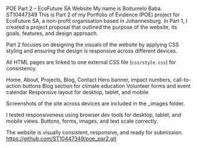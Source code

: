  POE Part 2 – EcoFuture SA Website
My name is Boitumelo Baba. ST10447349
This is Part 2 of my Portfolio of Evidence (POE) project for EcoFuture SA, a non-profit organisation based in Johannesburg. In Part 1, I created a project proposal that outlined the purpose of the website, its goals, features, and design approach.

Part 2 focuses on designing the visuals of the website by applying CSS styling and ensuring the design is responsive across different devices.


All HTML pages are linked to one external CSS file (`css/style.css`) for consistency.

Home, About, Projects, Blog, Contact
Hero banner, impact numbers, call-to-action buttons
Blog section for climate education
Volunteer forms and event calendar
Responsive layout for desktop, tablet, and mobile

Screenshots of the site across devices are included in the _images folder.


I tested responsiveness using browser dev tools for desktop, tablet, and mobile views. Buttons, forms, images, and text scale correctly.

The website is visually consistent, responsive, and ready for submission.
https://github.com/ST10447349/poe_par2.git
